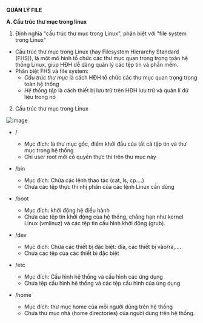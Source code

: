 **QUẢN LÝ FILE**

**A. Cấu trúc thư mục trong linux**

1. Định nghĩa "cấu trúc thư mục trong Linux", phân biệt với "file system trong Linux"
- Cấu trúc thư mục trong Linux (hay Filesystem Hierarchy Standard (FHS)), là một mô hình tổ chức các thư mục quan trọng trong toàn hệ thống Linux, giúp HĐH dễ dàng quản lý các tệp tin và phần mềm.
- Phân biệt FHS và file system:
  - *Cấu trúc thư mục* là cách HĐH tổ chức các thư mục quan trọng trong toàn hệ thống
  - *Hệ thống tệp* là cách thiết bị lưu trữ trên HĐH lưu trữ và quản lí dữ liệu trong nó

2. Cấu trúc thư mục trong Linux
   
![image](https://github.com/user-attachments/assets/74e985d0-a028-421f-abcc-bf9998debbf3)

- /
  - Mục đích: là thư mục gốc, điểm khởi đầu của tất cả tập tin và thư mục trong hệ thống
  - Chỉ user root mới có quyền thực thi trên thư mục này

- /bin
  - Mục đích: Chứa các lệnh thao tác (cat, ls, cp....)
  - Chứa các tệp thực thi nhị phân của các lệnh Linux cần dùng

- /boot
  - Mục đích: khởi động hệ điều hành
  - Chứa các tệp tin khởi động của hệ thống, chẳng hạn như kernel Linux (vmlinuz) và các tệp tin cấu hình khởi động (grub).

- /dev
  - Mục đích: Chứa các thiết bị đặc biệt: đĩa, các thiết bị vào/ra,....
  - Chứa các tệp của các thiết bị đặc biệt

- /etc
  - Mục đích: Cấu hình hệ thống và cấu hình các ứng dụng
  - Chứa tệp cấu hình hệ thống và các tệp cấu hình của ứng dụng

- /home
  - Mục đích: thư mục home của mỗi người dùng trẻn hệ thống
  - Chứa thư mục nhà (home directories) của người dùng trên hệ thống.
